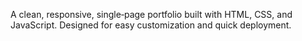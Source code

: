 A clean, responsive, single‑page portfolio built with HTML, CSS, and JavaScript. Designed for easy customization and quick deployment.
